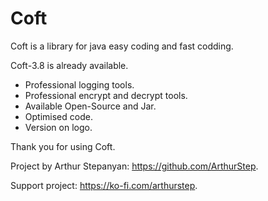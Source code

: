 # Coft
Coft is a library for java easy coding and fast codding.


Coft-3.8 is already available.
* Professional logging tools.
* Professional encrypt and decrypt tools.
* Available Open-Source and Jar.
* Optimised code.
* Version on logo.

Thank you for using Coft.

Project by Arthur Stepanyan: https://github.com/ArthurStep.

Support project: https://ko-fi.com/arthurstep.
